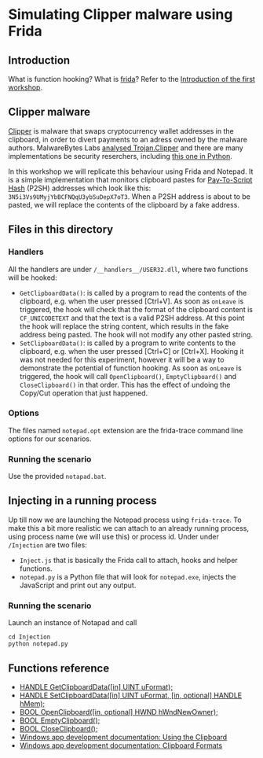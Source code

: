 # Simulating Clipper malware using Frida

## Introduction
What is function hooking? What is [frida](https://frida.re)? Refer to the [Introduction of the first workshop](../lnx-hooking/README.md).

## Clipper malware
[Clipper](https://medium.com/immunefi/the-malware-that-swaps-your-address-and-drains-your-wallet-552915fba542) is malware that swaps cryptocurrency wallet addresses in the clipboard, in order to divert payments to an adress owned by the malware authors. MalwareBytes Labs [analysed Trojan.Clipper](https://blog.malwarebytes.com/detections/trojan-clipper/) and there are many implementations be security reserchers, including [this one in Python](https://github.com/NightfallGT/BTC-Clipper).

In this workshop we will replicate this behaviour using Frida and Notepad. It is a simple implementation that monitors clipboard pastes for [Pay-To-Script Hash](https://en.bitcoinwiki.org/wiki/Pay-to-Script_Hash) (P2SH) addresses which look like this: ```3N5i3Vs9UMyjYbBCFNQqU3ybSuDepX7oT3```. When a P2SH address is about to be pasted, we will replace the contents of the clipboard by a fake address.

## Files in this directory
### Handlers
All the handlers are under ```/__handlers__/USER32.dll```, where two functions will be hooked:

- ```GetClipboardData()```: is called by a program to read the contents of the clipboard, e.g. when the user pressed [Ctrl+V]. As soon as ```onLeave``` is triggered, the hook will check that the format of the clipboard content is ```CF_UNICODETEXT``` and that the text is a valid P2SH address. At this point the hook will replace the string content, which results in the fake address being pasted. The hook will not modify any other pasted string.
- ```SetClipboardData()```: is called by a program to write contents to the clipboard, e.g. when the user pressed [Ctrl+C] or [Ctrl+X]. Hooking it was not needed for this experiment, however it will be a way to demonstrate the potential of function hooking. As soon as ```onLeave``` is triggered, the hook will call ```OpenClipboard()```, ```EmptyClipboard()``` and ```CloseClipboard()``` in that order. This has the effect of undoing the Copy/Cut operation that just happened.

### Options
The files named ```notepad.opt``` extension are the frida-trace command line options for our scenarios.

### Running the scenario
Use the provided ```notapad.bat```.

## Injecting in a running process
Up till now we are launching the Notepad process using ```frida-trace```. To make this a bit more realistic we can attach to an already running process, using process name (we will use this) or process id. Under under ```/Injection``` are two files:
- ```Inject.js``` that is basically the Frida call to attach, hooks and helper functions.
- ```notepad.py``` is a Python file that will look for ```notepad.exe```, injects the JavaScript and print out any output. 

### Running the scenario
Launch an instance of Notapad and call 
```
cd Injection
python notepad.py
```

## Functions reference
- [HANDLE GetClipboardData([in] UINT uFormat);](https://docs.microsoft.com/en-us/windows/win32/api/winuser/nf-winuser-getclipboarddata)
- [HANDLE SetClipboardData([in] UINT uFormat, [in, optional] HANDLE hMem);](https://docs.microsoft.com/en-us/windows/win32/api/winuser/nf-winuser-setclipboarddata)
- [BOOL OpenClipboard([in, optional] HWND hWndNewOwner);](https://docs.microsoft.com/en-us/windows/win32/api/winuser/nf-winuser-openclipboard)
- [BOOL EmptyClipboard();](https://docs.microsoft.com/en-us/windows/win32/api/winuser/nf-winuser-emptyclipboard)
- [BOOL CloseClipboard();](https://docs.microsoft.com/en-us/windows/win32/api/winuser/nf-winuser-closeclipboard)
- [Windows app development documentation: Using the Clipboard](https://docs.microsoft.com/en-us/windows/win32/dataxchg/using-the-clipboard)
- [Windows app development documentation: Clipboard Formats](https://docs.microsoft.com/en-us/windows/win32/dataxchg/clipboard-formats)